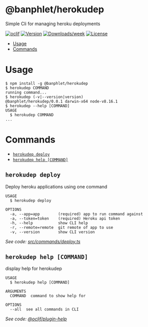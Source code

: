 @banphlet/herokudep
====================

Simple Cli for managing heroku deployments

[![oclif](https://img.shields.io/badge/cli-oclif-brightgreen.svg)](https://oclif.io)
[![Version](https://img.shields.io/npm/v/@banphlet/herokudep.svg)](https://npmjs.org/package/@banphlet/herokudep)
[![Downloads/week](https://img.shields.io/npm/dw/@banphlet/herokudep.svg)](https://npmjs.org/package/@banphlet/herokudep)
[![License](https://img.shields.io/npm/l/@banphlet/herokudep.svg)](https://github.com/banphlet/herokudep/blob/master/package.json)

<!-- toc -->
* [Usage](#usage)
* [Commands](#commands)
<!-- tocstop -->
# Usage
<!-- usage -->
```sh-session
$ npm install -g @banphlet/herokudep
$ herokudep COMMAND
running command...
$ herokudep (-v|--version|version)
@banphlet/herokudep/0.0.1 darwin-x64 node-v8.16.1
$ herokudep --help [COMMAND]
USAGE
  $ herokudep COMMAND
...
```
<!-- usagestop -->
# Commands
<!-- commands -->
* [`herokudep deploy`](#herokudep-deploy)
* [`herokudep help [COMMAND]`](#herokudep-help-command)

## `herokudep deploy`

Deploy heroku applications using one command

```
USAGE
  $ herokudep deploy

OPTIONS
  -a, --app=app        (required) app to run command against
  -a, --token=token    (required) Heroku api token
  -h, --help           show CLI help
  -r, --remote=remote  git remote of app to use
  -v, --version        show CLI version
```

_See code: [src/commands/deploy.ts](https://github.com/banphlet/strellio-herokudep/blob/v0.0.1/src/commands/deploy.ts)_

## `herokudep help [COMMAND]`

display help for herokudep

```
USAGE
  $ herokudep help [COMMAND]

ARGUMENTS
  COMMAND  command to show help for

OPTIONS
  --all  see all commands in CLI
```

_See code: [@oclif/plugin-help](https://github.com/oclif/plugin-help/blob/v2.2.1/src/commands/help.ts)_
<!-- commandsstop -->
